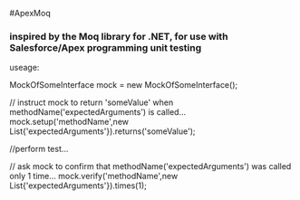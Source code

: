 #ApexMoq
### inspired by the Moq library for .NET, for use with Salesforce/Apex programming unit testing
useage:

MockOfSomeInterface mock = new MockOfSomeInterface();

// instruct mock to return 'someValue' when methodName('expectedArguments') is called...
mock.setup('methodName',new List<Object>{'expectedArguments'}).returns('someValue');

//perform test...

// ask mock to confirm that methodName('expectedArguments') was called only 1 time...
mock.verify('methodName',new List<Object>{'expectedArguments'}).times(1);
